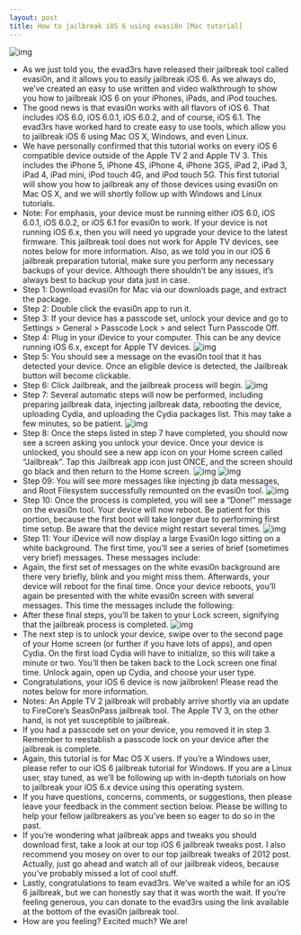 ```yaml
---
layout: post
title: How to jailbreak iOS 6 using evasi0n [Mac tutorial]
---
```

![img](http://media.idownloadblog.com/wp-content/uploads/2013/01/evasi0n-mac-jailbreak-hero.png)
* As we just told you, the evad3rs have released their jailbreak tool called evasi0n, and it allows you to easily jailbreak iOS 6. As we always do, we’ve created an easy to use written and video walkthrough to show you how to jailbreak iOS 6 on your iPhones, iPads, and iPod touches.
* The good news is that evasi0n works with all flavors of iOS 6. That includes iOS 6.0, iOS 6.0.1, iOS 6.0.2, and of course, iOS 6.1. The evad3rs have worked hard to create easy to use tools, which allow you to jailbreak iOS 6 using Mac OS X, Windows, and even Linux.
* We have personally confirmed that this tutorial works on every iOS 6 compatible device outside of the Apple TV 2 and Apple TV 3. This includes the iPhone 5, iPhone 4S, iPhone 4, iPhone 3GS, iPad 2, iPad 3, iPad 4, iPad mini, iPod touch 4G, and iPod touch 5G. This first tutorial will show you how to jailbreak any of those devices using evasi0n on Mac OS X, and we will shortly follow up with Windows and Linux tutorials.
* Note: For emphasis, your device must be running either iOS 6.0, iOS 6.0.1, iOS 6.0.2, or iOS 6.1 for evasi0n to work. If your device is not running iOS 6.x, then you will need yo upgrade your device to the latest firmware. This jailbreak tool does not work for Apple TV devices, see notes below for more information. Also, as we told you in our iOS 6 jailbreak preparation tutorial, make sure you perform any necessary backups of your device. Although there shouldn’t be any issues, it’s always best to backup your data just in case.
* Step 1: Download evasi0n for Mac via our downloads page, and extract the package.
* Step 2: Double click the evasi0n app to run it.
* Step 3: If your device has a passcode set, unlock your device and go to Settings > General > Passcode Lock > and select Turn Passcode Off.
* Step 4: Plug in your iDevice to your computer. This can be any device running iOS 6.x, except for Apple TV devices.
![img](http://media.idownloadblog.com/wp-content/uploads/2013/02/evasi0n-mac-tutorial-01.jpg)
* Step 5: You should see a message on the evasi0n tool that it has detected your device. Once an eligible device is detected, the Jailbreak button will become clickable.
* Step 6: Click Jailbreak, and the jailbreak process will begin.
![img](http://media.idownloadblog.com/wp-content/uploads/2013/02/evasi0n-mac-tutorial-02.jpg)
* Step 7: Several automatic steps will now be performed, including preparing jailbreak data, injecting jailbreak data, rebooting the device, uploading Cydia, and uploading the Cydia packages list. This may take a few minutes, so be patient.
![img](http://media.idownloadblog.com/wp-content/uploads/2013/02/evasi0n-mac-tutorial-03.jpg)
* Step 8: Once the steps listed in step 7 have completed, you should now see a screen asking you unlock your device. Once your device is unlocked, you should see a new app icon on your Home screen called “Jailbreak”. Tap this Jailbreak app icon just ONCE, and the screen should go black and then return to the Home screen.
![img](http://media.idownloadblog.com/wp-content/uploads/2013/02/evasi0n-mac-tutorial-04.jpg)
![img](http://media.idownloadblog.com/wp-content/uploads/2013/02/Evasi0n-App-Icon.png)
* Step 09: You will see more messages like injecting jb data messages, and Root Filesystem successfully remounted on the evasi0n tool.
![img](http://media.idownloadblog.com/wp-content/uploads/2013/02/evasi0n-mac-tutorial-06.jpg)
* Step 10: Once the process is completed, you will see a “Done!” message on the evasi0n tool. Your device will now reboot. Be patient for this portion, because the first boot will take longer due to performing first time setup. Be aware that the device might restart several times.
![img](http://media.idownloadblog.com/wp-content/uploads/2013/02/evasi0n-mac-tutorial-07.jpg)
* Step 11: Your iDevice will now display a large Evasi0n logo sitting on a white background. The first time, you’ll see a series of brief (sometimes very brief) messages. These messages include:
* Again, the first set of messages on the white evasi0n background are there very briefly, blink and you might miss them. Afterwards, your device will reboot for the final time. Once your device reboots, you’ll again be presented with the white evasi0n screen with several messages. This time the messages include the following:
* After these final steps, you’ll be taken to your Lock screen, signifying that the jailbreak process is completed.
![img](http://media.idownloadblog.com/wp-content/uploads/2013/02/evasi0n-initializing-offsets.jpg)
* The next step is to unlock your device, swipe over to the second page of your Home screen (or further if you have lots of apps), and open Cydia. On the first load Cydia will have to initialize, so this will take a minute or two. You’ll then be taken back to the Lock screen one final time. Unlock again, open up Cydia, and choose your user type.
* Congratulations, your iOS 6 device is now jailbroken! Please read the notes below for more information.
* Notes: An Apple TV 2 jailbreak will probably arrive shortly via an update to FireCore’s Seas0nPass jailbreak tool. The Apple TV 3, on the other hand, is not yet susceptible to jailbreak.
* If you had a passcode set on your device, you removed it in step 3. Remember to reestablish a passcode lock on your device after the jailbreak is complete.
* Again, this tutorial is for Mac OS X users. If you’re a Windows user, please refer to our iOS 6 jailbreak tutorial for Windows. If you are a Linux user, stay tuned, as we’ll be following up with in-depth tutorials on how to jailbreak your iOS 6.x device using this operating system.
* If you have questions, concerns, comments, or suggestions, then please leave your feedback in the comment section below. Please be willing to help your fellow jailbreakers as you’ve been so eager to do so in the past.
* If you’re wondering what jailbreak apps and tweaks you should download first, take a look at our top iOS 6 jailbreak tweaks post. I also recommend you mosey on over to our top jailbreak tweaks of 2012 post. Actually, just go ahead and watch all of our jailbreak videos, because you’ve probably missed a lot of cool stuff.
* Lastly, congratulations to team evad3rs. We’ve waited a while for an iOS 6 jailbreak, but we can honestly say that it was worth the wait. If you’re feeling generous, you can donate to the evad3rs using the link available at the bottom of the evasi0n jailbreak tool.
* How are you feeling? Excited much? We are!

